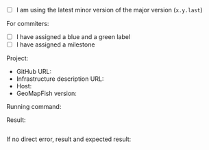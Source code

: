 * [ ] I am using the latest minor version of the major version (`x.y.last`)

For commiters:

* [ ] I have assigned a blue and a green label
* [ ] I have assigned a milestone

Project:

* GitHub URL:
* Infrastructure description URL:
* Host:
* GeoMapFish version:

Running command: ` `

Result:

```

```

If no direct error, result and expected result:
